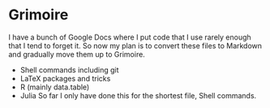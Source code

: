 # Grimoire
I have a bunch of Google Docs where I put code that I use rarely enough that I tend to forget it. 
So now my plan is to convert these files to Markdown and gradually move them up to Grimoire.
- Shell commands including git
- LaTeX packages and tricks
- R (mainly data.table)
- Julia
So far I only have done this for the shortest file, Shell commands.